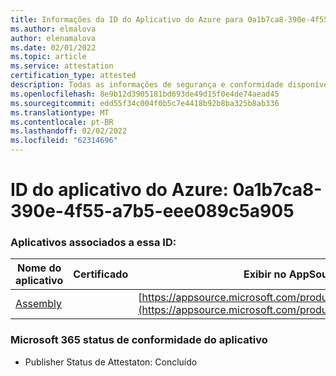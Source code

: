 ```yaml
---
title: Informações da ID do Aplicativo do Azure para 0a1b7ca8-390e-4f55-a7b5-eee089c5a905
ms.author: elmalova
author: elenamalova
ms.date: 02/01/2022
ms.topic: article
ms.service: attestation
certification_type: attested
description: Todas as informações de segurança e conformidade disponíveis para 0a1b7ca8-390e-4f55-a7b5-eee089c5a905.
ms.openlocfilehash: 8e9b12d3905181bd693de49d15f0e4de74aead45
ms.sourcegitcommit: edd55f34c004f0b5c7e4418b92b8ba325b8ab336
ms.translationtype: MT
ms.contentlocale: pt-BR
ms.lasthandoff: 02/02/2022
ms.locfileid: "62314696"
---
```

# <a name="azure-app-id-0a1b7ca8-390e-4f55-a7b5-eee089c5a905"></a>ID do aplicativo do Azure: 0a1b7ca8-390e-4f55-a7b5-eee089c5a905


### <a name="apps-associated-with-this-id"></a>Aplicativos associados a essa ID:
| **Nome do aplicativo** | **Certificado** | **Exibir no AppSource** |
|--------------|---------------|-----------------------|
| [Assembly](https://docs.microsoft.com/microsoft-365-app-certification/forward/WA200002271) |  | [https://appsource.microsoft.com/product/office/WA200002271](https://appsource.microsoft.com/product/office/WA200002271) |

### <a name="microsoft-365-app-compliance-status"></a>Microsoft 365 status de conformidade do aplicativo
- Publisher Status de Attestaton: Concluído
